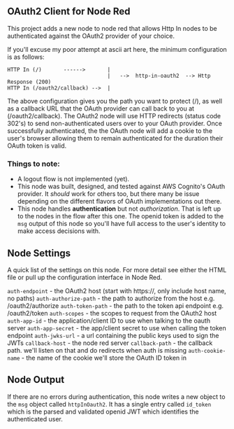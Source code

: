 
## OAuth2 Client for Node Red

This project adds a new node to node red that allows Http In nodes to be authenticated against the OAuth2 provider of your choice.  

If you'll excuse my poor attempt at ascii art here, the minimum configuration is as follows:

```
HTTP In (/)       ------>       |
                                |   -->  http-in-oauth2  --> Http Response (200)
HTTP In (/oauth2/callback) -->  |
```

The above configuration gives you the path you want to protect (/), as well as a callback URL that the OAuth provider can call back to you at (/oauth2/callback).  The OAuth2 node will use HTTP redirects (status code 302's) to send non-authenticated users over to your OAuth provider.  Once successfully authenticated, the the OAuth node will add a cookie to the user's browser allowing them to remain authenticated for the duration their OAuth token is valid. 

### Things to note:
* A logout flow is not implemented (yet). 
* This node was built, designed, and tested against AWS Cognito's OAuth provider. It _should_ work for others too, but there many be issue depending on the different flavors of OAuth implementations out there.
* This node handles **authentication** but not *authorization*.  That is left up to the nodes in the flow after this one. The openid token is added to the `msg` output of this node so you'll have full access to the user's identity to make access decisions with.

## Node Settings

A quick list of the settings on this node. For more detail see either the HTML file or pull up the configuration interface in Node Red.

`auth-endpoint` - the OAuth2 host (start with https://, only include host name, no paths)
`auth-authorize-path` -  the path to authorize from the host e.g.  /oauth2/authorize
`auth-token-path` - the path to the token api endpoint e.g. /oauth2/token
`auth-scopes` - the scopes to request from the OAuth2 host
`auth-app-id` - the application/client ID to use when talking to the oauth server
`auth-app-secret` - the app/client secret to use when calling the token endpoint
`auth-jwks-url` - a url containing the public keys used to sign the JWTs
`callback-host` - the node red server 
`callback-path` - the callback path. we'll listen on that and do redirects when auth is missing
`auth-cookie-name` - the name of the cookie we'll store the OAuth ID token in

## Node Output

If there are no errors during authentication, this node writes a new object to the `msg` object called `httpInOauth2`.  It has a single entry called `id_token` which is the parsed and validated openid JWT which identifies the authenticated user.

